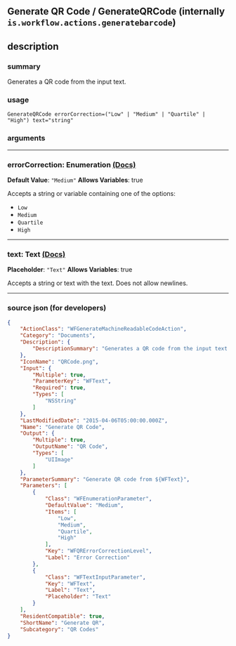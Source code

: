 
## Generate QR Code / GenerateQRCode (internally `is.workflow.actions.generatebarcode`)


## description

### summary

Generates a QR code from the input text.


### usage
```
GenerateQRCode errorCorrection=("Low" | "Medium" | "Quartile" | "High") text="string"
```

### arguments

---

### errorCorrection: Enumeration [(Docs)](https://pfgithub.github.io/shortcutslang/gettingstarted#enum-select-field)
**Default Value**: `"Medium"`
**Allows Variables**: true



Accepts a string 
or variable
containing one of the options:

- `Low`
- `Medium`
- `Quartile`
- `High`

---

### text: Text [(Docs)](https://pfgithub.github.io/shortcutslang/gettingstarted#text-field)
**Placeholder**: `"Text"`
**Allows Variables**: true



Accepts a string 
or text
with the text. Does not allow newlines.

---

### source json (for developers)

```json
{
	"ActionClass": "WFGenerateMachineReadableCodeAction",
	"Category": "Documents",
	"Description": {
		"DescriptionSummary": "Generates a QR code from the input text."
	},
	"IconName": "QRCode.png",
	"Input": {
		"Multiple": true,
		"ParameterKey": "WFText",
		"Required": true,
		"Types": [
			"NSString"
		]
	},
	"LastModifiedDate": "2015-04-06T05:00:00.000Z",
	"Name": "Generate QR Code",
	"Output": {
		"Multiple": true,
		"OutputName": "QR Code",
		"Types": [
			"UIImage"
		]
	},
	"ParameterSummary": "Generate QR code from ${WFText}",
	"Parameters": [
		{
			"Class": "WFEnumerationParameter",
			"DefaultValue": "Medium",
			"Items": [
				"Low",
				"Medium",
				"Quartile",
				"High"
			],
			"Key": "WFQRErrorCorrectionLevel",
			"Label": "Error Correction"
		},
		{
			"Class": "WFTextInputParameter",
			"Key": "WFText",
			"Label": "Text",
			"Placeholder": "Text"
		}
	],
	"ResidentCompatible": true,
	"ShortName": "Generate QR",
	"Subcategory": "QR Codes"
}
```
